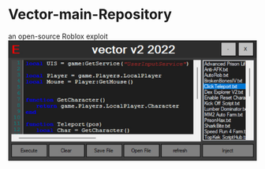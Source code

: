 # Vector-main-Repository
an open-source Roblox exploit
![](https://raw.githubusercontent.com/zv800/Vector-main-Repository/main/img1.jpg)
